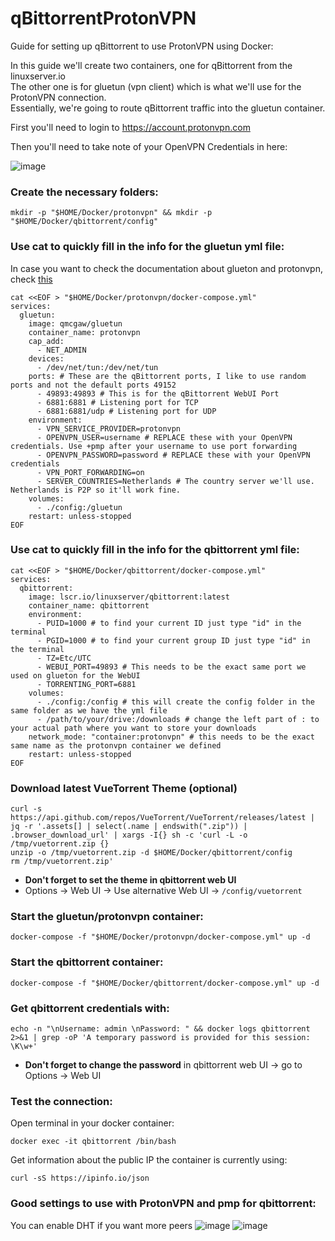# qBittorrentProtonVPN

Guide for setting up qBittorrent to use ProtonVPN using Docker:

In this guide we'll create two containers, one for qBittorrent from the linuxserver.io<br>
The other one is for gluetun (vpn client) which is what we'll use for the ProtonVPN connection.<br>
Essentially, we're going to route qBittorrent traffic into the gluetun container.

First you'll need to login to https://account.protonvpn.com

Then you'll need to take note of your OpenVPN Credentials in here:

![image](https://github.com/Chillsmeit/DockerqBitProtonVPN/assets/93094077/cbf3ed2b-3a23-4034-bfdc-636ded533255)

### Create the necessary folders:
```
mkdir -p "$HOME/Docker/protonvpn" && mkdir -p "$HOME/Docker/qbittorrent/config"
```
### Use cat to quickly fill in the info for the gluetun yml file:
In case you want to check the documentation about glueton and protonvpn, check [this](https://github.com/qdm12/gluetun-wiki/blob/main/setup/providers/protonvpn.md)
```
cat <<EOF > "$HOME/Docker/protonvpn/docker-compose.yml"
services:
  gluetun:
    image: qmcgaw/gluetun
    container_name: protonvpn
    cap_add:
      - NET_ADMIN
    devices:
      - /dev/net/tun:/dev/net/tun
    ports: # These are the qBittorrent ports, I like to use random ports and not the default ports 49152
      - 49893:49893 # This is for the qBittorrent WebUI Port
      - 6881:6881 # Listening port for TCP
      - 6881:6881/udp # Listening port for UDP
    environment:
      - VPN_SERVICE_PROVIDER=protonvpn
      - OPENVPN_USER=username # REPLACE these with your OpenVPN credentials. Use +pmp after your username to use port forwarding
      - OPENVPN_PASSWORD=password # REPLACE these with your OpenVPN credentials
      - VPN_PORT_FORWARDING=on
      - SERVER_COUNTRIES=Netherlands # The country server we'll use. Netherlands is P2P so it'll work fine.
    volumes:
      - ./config:/gluetun
    restart: unless-stopped
EOF
```
### Use cat to quickly fill in the info for the qbittorrent yml file:
```
cat <<EOF > "$HOME/Docker/qbittorrent/docker-compose.yml"
services:
  qbittorrent:
    image: lscr.io/linuxserver/qbittorrent:latest
    container_name: qbittorrent
    environment:
      - PUID=1000 # to find your current ID just type "id" in the terminal
      - PGID=1000 # to find your current group ID just type "id" in the terminal
      - TZ=Etc/UTC
      - WEBUI_PORT=49893 # This needs to be the exact same port we used on glueton for the WebUI
      - TORRENTING_PORT=6881
    volumes:
      - ./config:/config # this will create the config folder in the same folder as we have the yml file
      - /path/to/your/drive:/downloads # change the left part of : to your actual path where you want to store your downloads
    network_mode: "container:protonvpn" # this needs to be the exact same name as the protonvpn container we defined
    restart: unless-stopped
EOF
```
### Download latest VueTorrent Theme (optional)
```
curl -s https://api.github.com/repos/VueTorrent/VueTorrent/releases/latest | jq -r '.assets[] | select(.name | endswith(".zip")) | .browser_download_url' | xargs -I{} sh -c 'curl -L -o /tmp/vuetorrent.zip {}
unzip -o /tmp/vuetorrent.zip -d $HOME/Docker/qbittorrent/config
rm /tmp/vuetorrent.zip'
```
- **Don't forget to set the theme in qbittorrent web UI**
- Options -> Web UI -> Use alternative Web UI -> `/config/vuetorrent`
### Start the gluetun/protonvpn container:
```
docker-compose -f "$HOME/Docker/protonvpn/docker-compose.yml" up -d
```
### Start the qbittorrent container:
```
docker-compose -f "$HOME/Docker/qbittorrent/docker-compose.yml" up -d
```
### Get qbittorrent credentials with:
```
echo -n "\nUsername: admin \nPassword: " && docker logs qbittorrent 2>&1 | grep -oP 'A temporary password is provided for this session: \K\w+'
```
- **Don't forget to change the password** in qbittorrent web UI -> go to Options -> Web UI
### Test the connection:
Open terminal in your docker container:
```
docker exec -it qbittorrent /bin/bash
```
Get information about the public IP the container is currently using:
```
curl -sS https://ipinfo.io/json
```
### Good settings to use with ProtonVPN and pmp for qbittorrent:
You can enable DHT if you want more peers
![image](https://github.com/user-attachments/assets/91555935-684a-460e-a198-394c429fb6b3)
![image](https://github.com/user-attachments/assets/54b89528-b0a3-45e7-9082-36199d2ef3bf)
